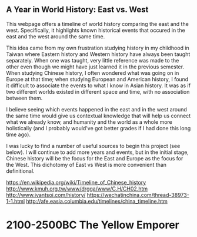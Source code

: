 ## A Year in World History: East vs. West

This webpage offers a timeline of world history comparing the east and the west. Specifically, it highlights known historical events that occured in the east and the west around the same time.

This idea came from my own frustration studying history in my childhood in Taiwan where Eastern history and Western history have always been taught separately. When one was taught, very little reference was made to the other even though we might have just learned it in the previous semester. When studying Chinese history, I often wondered what was going on in Europe at that time; when studying European and American history, I found it difficult to associate the events to what I know in Asian history. It was as if two different worlds existed in different space and time, with no association between them.

I believe seeing which events happened in the east and in the west around the same time would give us contextual knowledge that will help us connect what we already know, and humanity and the world as a whole more holistically (and I probably would've got better grades if I had done this long time ago).

I was lucky to find a number of useful sources to begin this project (see below). I will continue to add more years and events, but in the initial stage, Chinese history will be the focus for the East and Europe as the focus for the West. This dichotomy of East vs West is more convenient than definitional.

https://en.wikipedia.org/wiki/Timeline_of_Chinese_history
http://www.kmuh.org.tw/www/drgga/www/C.H/CH02.htm
http://www.ivantsoi.com/history/
https://wechatinchina.com/thread-38973-1-1.html
http://afe.easia.columbia.edu/timelines/china_timeline.htm

# 2100-2500BC The Yellow Emporer
